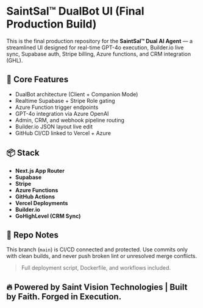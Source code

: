 # SaintSal™ DualBot UI (Final Production Build)

This is the final production repository for the **SaintSal™ Dual AI Agent** — a streamlined UI designed for real-time GPT-4o execution, Builder.io live sync, Supabase auth, Stripe billing, Azure functions, and CRM integration (GHL).

## 🧠 Core Features

- DualBot architecture (Client + Companion Mode)
- Realtime Supabase + Stripe Role gating
- Azure Function trigger endpoints
- GPT-4o integration via Azure OpenAI
- Admin, CRM, and webhook pipeline routing
- Builder.io JSON layout live edit
- GitHub CI/CD linked to Vercel + Azure

## 📦 Stack

- **Next.js App Router**
- **Supabase**
- **Stripe**
- **Azure Functions**
- **GitHub Actions**
- **Vercel Deployments**
- **Builder.io**
- **GoHighLevel (CRM Sync)**

## 🔧 Repo Notes

This branch (`main`) is CI/CD connected and protected. Use commits only with clean builds, and never push broken lint or unresolved merge conflicts.

> Full deployment script, Dockerfile, and workflows included.

## 🔥 Powered by Saint Vision Technologies | Built by Faith. Forged in Execution.
